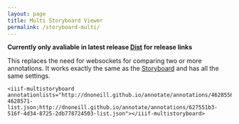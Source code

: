 ```yaml
---
layout: page
title: Multi Storyboard Viewer
permalink: /storyboard-multi/
---
```


**Currently only avaliable in latest release [Dist](https://ncsu-libraries.github.io/iiif-annotation/dist) for release links**

This replaces the need for websockets for comparing two or more annotations. It works exactly the same as the [Storyboard]({{site.baseurl}}/storyboard) and has all the same settings.

<script src="{{site.url}}{{site.baseurl}}/dist/iiif-annotation.js"></script>
<link rel="stylesheet" type="text/css" href="{{site.url}}{{site.baseurl}}/dist/iiif-annotation.css">

```
<iiif-multistoryboard annotationlists="http://dnoneill.github.io/annotate/annotations/4628556-4628571-list.json;http://dnoneill.github.io/annotate/annotations/627551b3-516f-4d34-8725-2db778724503-list.json"></iiif-multistoryboard>

```

<iiif-multistoryboard annotationlists="http://dnoneill.github.io/annotate/annotations/4628556-4628571-list.json;http://dnoneill.github.io/annotate/annotations/627551b3-516f-4d34-8725-2db778724503-list.json"></iiif-multistoryboard>
